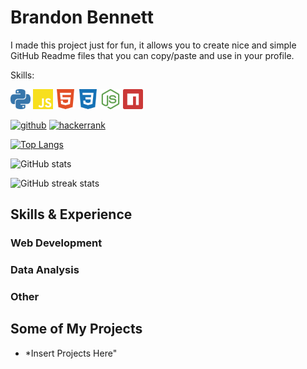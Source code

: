 # Brandon Bennett


I made this project just for fun, it allows you to create nice and simple GitHub Readme files that you can copy/paste and use in your profile.

Skills:

<img height="32" width="32" src="./icons/python.svg">
<img height="32" width="32" src="./icons/javascript.svg">
<img height="32" width="32" src="./icons/html5.svg">
<img height="32" width="32" src="./icons/css3.svg">
<img height="32" width="32" src="./icons/nodedotjs.svg">
<img height="32" width="32" src="./icons/npm.svg">


[<img src='https://cdn.jsdelivr.net/npm/simple-icons@3.0.1/icons/github.svg' alt='github' height='40'>](https://github.com/BanditBob)  [<img src='https://cdn.jsdelivr.net/npm/simple-icons@3.0.1/icons/hackerrank.svg' alt='hackerrank' height='40'>](https://www.hackerrank.com/profile/banditbob_1995)

[![Top Langs](https://github-readme-stats.vercel.app/api/top-langs/?username=BanditBob)](https://github.com/anuraghazra/github-readme-stats)

![GitHub stats](https://github-readme-stats.vercel.app/api?username=BanditBob&show_icons=true)

![GitHub streak stats](https://streak-stats.demolab.com/?user=BanditBob)


## Skills & Experience

### Web Development

### Data Analysis

### Other


## Some of My Projects

- *Insert Projects Here"
